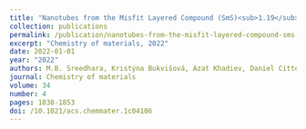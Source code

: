 ```yaml
---
title: "Nanotubes from the Misfit Layered Compound (SmS)<sub>1.19</sub>TaS<sub>2</sub>: atomic structure, charge transfer, and electrical properties"
collection: publications
permalink: /publication/nanotubes-from-the-misfit-layered-compound-sms-1-19-tas2-ato/
excerpt: "Chemistry of materials, 2022"
date: 2022-01-01
year: "2022"
authors: M.B. Sreedhara, Kristýna Bukvišová, Azat Khadiev, Daniel Citterberg, Hagai Cohen, Viktor Balema, Arjun K. Pathak, Dmitri Novikov, Gregory Leitus, Ifat Kaplan-Ashiri, Miroslav Kolíbal, Andrey N. Enyashin, Lothar Houben, Reshef Tenne
journal: Chemistry of materials
volume: 34
number: 4
pages: 1838-1853
doi: /10.1021/acs.chemmater.1c04106
---
```

